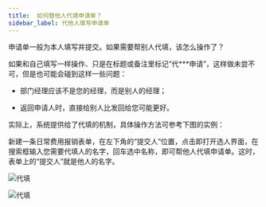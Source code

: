```yaml
---
title:  如何替他人代填申请单？
sidebar_label: 代他人填写申请单
--- 
```


申请单一般为本人填写并提交。如果需要帮别人代填，该怎么操作了？

如果和自己填写一样操作、只是在标题或备注里标记“代***申请”，这样做未尝不可，但是也可能会碰到这样一些问题：

 - 部门经理应该不是您的经理，而是别人的经理；

 - 返回申请人时，直接给别人比发回给您可能更好。
 
实际上，系统提供给了代填的机制，具体操作方法可参考下图的实例：

新建一条日常费用报销表单，在左下角的“提交人”位置，点击即打开选人界面，在搜索框输入您需要代填人的名字，回车选中名称，即可帮他人代填申请单。这时，表单上的“提交人”就是他人的名字。

 ![代填](/assets/workflow/replace.png)

 ![代填](/assets/workflow/replace_choose.png)